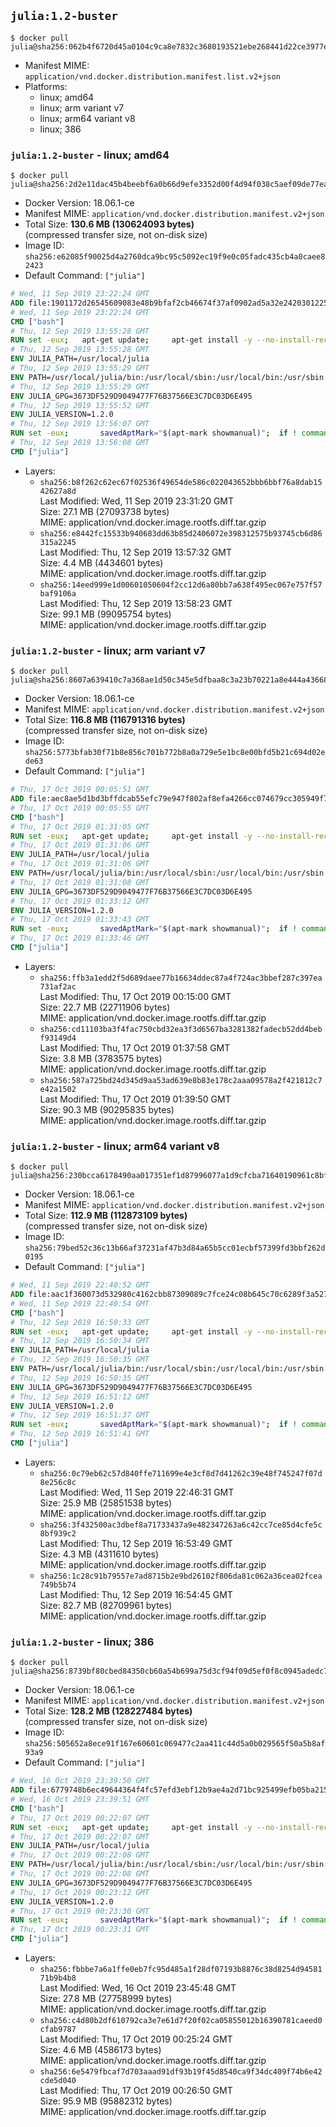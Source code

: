 ## `julia:1.2-buster`

```console
$ docker pull julia@sha256:062b4f6720d45a0104c9ca8e7832c3680193521ebe268441d22ce3977efa3ce4
```

-	Manifest MIME: `application/vnd.docker.distribution.manifest.list.v2+json`
-	Platforms:
	-	linux; amd64
	-	linux; arm variant v7
	-	linux; arm64 variant v8
	-	linux; 386

### `julia:1.2-buster` - linux; amd64

```console
$ docker pull julia@sha256:2d2e11dac45b4beebf6a0b66d9efe3352d00f4d94f038c5aef09de77ea92eddd
```

-	Docker Version: 18.06.1-ce
-	Manifest MIME: `application/vnd.docker.distribution.manifest.v2+json`
-	Total Size: **130.6 MB (130624093 bytes)**  
	(compressed transfer size, not on-disk size)
-	Image ID: `sha256:e62085f90025d4a2760dca9bc95c5092ec19f9e0c05fadc435cb4a0caee82423`
-	Default Command: `["julia"]`

```dockerfile
# Wed, 11 Sep 2019 23:22:24 GMT
ADD file:1901172d26545609083e48b9bfaf2cb46674f37af0902ad5a32e2420301225de in / 
# Wed, 11 Sep 2019 23:22:24 GMT
CMD ["bash"]
# Thu, 12 Sep 2019 13:55:28 GMT
RUN set -eux; 	apt-get update; 	apt-get install -y --no-install-recommends 		ca-certificates 		curl 	; 	rm -rf /var/lib/apt/lists/*
# Thu, 12 Sep 2019 13:55:28 GMT
ENV JULIA_PATH=/usr/local/julia
# Thu, 12 Sep 2019 13:55:29 GMT
ENV PATH=/usr/local/julia/bin:/usr/local/sbin:/usr/local/bin:/usr/sbin:/usr/bin:/sbin:/bin
# Thu, 12 Sep 2019 13:55:29 GMT
ENV JULIA_GPG=3673DF529D9049477F76B37566E3C7DC03D6E495
# Thu, 12 Sep 2019 13:55:52 GMT
ENV JULIA_VERSION=1.2.0
# Thu, 12 Sep 2019 13:56:07 GMT
RUN set -eux; 		savedAptMark="$(apt-mark showmanual)"; 	if ! command -v gpg > /dev/null; then 		apt-get update; 		apt-get install -y --no-install-recommends 			gnupg 			dirmngr 		; 		rm -rf /var/lib/apt/lists/*; 	fi; 		dpkgArch="$(dpkg --print-architecture)"; 	case "${dpkgArch##*-}" in 		amd64) tarArch='x86_64'; dirArch='x64'; sha256='926ced5dec5d726ed0d2919e849ff084a320882fb67ab048385849f9483afc47' ;; 		armhf) tarArch='armv7l'; dirArch='armv7l'; sha256='71d24159f4f08a327c0a2ba8291654121d5f672422cd89bed3966f8df74d33dc' ;; 		arm64) tarArch='aarch64'; dirArch='aarch64'; sha256='7dab9aa4a320aedb7a4b68c582f9edd434f58867132cb8c6349df25111c3324a' ;; 		i386) tarArch='i686'; dirArch='x86'; sha256='82f68aed874817cc8f8b49e4f9c391c7911863603528b473900ba51f9067fadd' ;; 		*) echo >&2 "error: current architecture ($dpkgArch) does not have a corresponding Julia binary release"; exit 1 ;; 	esac; 		folder="$(echo "$JULIA_VERSION" | cut -d. -f1-2)"; 	curl -fL -o julia.tar.gz.asc "https://julialang-s3.julialang.org/bin/linux/${dirArch}/${folder}/julia-${JULIA_VERSION}-linux-${tarArch}.tar.gz.asc"; 	curl -fL -o julia.tar.gz     "https://julialang-s3.julialang.org/bin/linux/${dirArch}/${folder}/julia-${JULIA_VERSION}-linux-${tarArch}.tar.gz"; 		echo "${sha256} *julia.tar.gz" | sha256sum -c -; 		export GNUPGHOME="$(mktemp -d)"; 	gpg --batch --keyserver ha.pool.sks-keyservers.net --recv-keys "$JULIA_GPG"; 	gpg --batch --verify julia.tar.gz.asc julia.tar.gz; 	command -v gpgconf > /dev/null && gpgconf --kill all; 	rm -rf "$GNUPGHOME" julia.tar.gz.asc; 		mkdir "$JULIA_PATH"; 	tar -xzf julia.tar.gz -C "$JULIA_PATH" --strip-components 1; 	rm julia.tar.gz; 		apt-mark auto '.*' > /dev/null; 	[ -z "$savedAptMark" ] || apt-mark manual $savedAptMark; 	apt-get purge -y --auto-remove -o APT::AutoRemove::RecommendsImportant=false; 		julia --version
# Thu, 12 Sep 2019 13:56:08 GMT
CMD ["julia"]
```

-	Layers:
	-	`sha256:b8f262c62ec67f02536f49654de586c022043652bbb6bbf76a8dab1542627a8d`  
		Last Modified: Wed, 11 Sep 2019 23:31:20 GMT  
		Size: 27.1 MB (27093738 bytes)  
		MIME: application/vnd.docker.image.rootfs.diff.tar.gzip
	-	`sha256:e8442fc15533b940683dd63b85d2406072e398312575b93745cb6d86315a2245`  
		Last Modified: Thu, 12 Sep 2019 13:57:32 GMT  
		Size: 4.4 MB (4434601 bytes)  
		MIME: application/vnd.docker.image.rootfs.diff.tar.gzip
	-	`sha256:14eed999e1d00601050604f2cc12d6a80bb7a638f495ec067e757f57baf9106a`  
		Last Modified: Thu, 12 Sep 2019 13:58:23 GMT  
		Size: 99.1 MB (99095754 bytes)  
		MIME: application/vnd.docker.image.rootfs.diff.tar.gzip

### `julia:1.2-buster` - linux; arm variant v7

```console
$ docker pull julia@sha256:8607a639410c7a368ae1d50c345e5dfbaa8c3a23b70221a8e444a43668a2ffed
```

-	Docker Version: 18.06.1-ce
-	Manifest MIME: `application/vnd.docker.distribution.manifest.v2+json`
-	Total Size: **116.8 MB (116791316 bytes)**  
	(compressed transfer size, not on-disk size)
-	Image ID: `sha256:5773bfab30f71b8e856c701b772b8a0a729e5e1bc8e00bfd5b21c694d02ede63`
-	Default Command: `["julia"]`

```dockerfile
# Thu, 17 Oct 2019 00:05:51 GMT
ADD file:aec8ae5d1bd3bffdcab55efc79e947f802af8efa4266cc074679cc305949f7b9 in / 
# Thu, 17 Oct 2019 00:05:55 GMT
CMD ["bash"]
# Thu, 17 Oct 2019 01:31:05 GMT
RUN set -eux; 	apt-get update; 	apt-get install -y --no-install-recommends 		ca-certificates 		curl 	; 	rm -rf /var/lib/apt/lists/*
# Thu, 17 Oct 2019 01:31:06 GMT
ENV JULIA_PATH=/usr/local/julia
# Thu, 17 Oct 2019 01:31:06 GMT
ENV PATH=/usr/local/julia/bin:/usr/local/sbin:/usr/local/bin:/usr/sbin:/usr/bin:/sbin:/bin
# Thu, 17 Oct 2019 01:31:08 GMT
ENV JULIA_GPG=3673DF529D9049477F76B37566E3C7DC03D6E495
# Thu, 17 Oct 2019 01:33:12 GMT
ENV JULIA_VERSION=1.2.0
# Thu, 17 Oct 2019 01:33:43 GMT
RUN set -eux; 		savedAptMark="$(apt-mark showmanual)"; 	if ! command -v gpg > /dev/null; then 		apt-get update; 		apt-get install -y --no-install-recommends 			gnupg 			dirmngr 		; 		rm -rf /var/lib/apt/lists/*; 	fi; 		dpkgArch="$(dpkg --print-architecture)"; 	case "${dpkgArch##*-}" in 		amd64) tarArch='x86_64'; dirArch='x64'; sha256='926ced5dec5d726ed0d2919e849ff084a320882fb67ab048385849f9483afc47' ;; 		armhf) tarArch='armv7l'; dirArch='armv7l'; sha256='71d24159f4f08a327c0a2ba8291654121d5f672422cd89bed3966f8df74d33dc' ;; 		arm64) tarArch='aarch64'; dirArch='aarch64'; sha256='7dab9aa4a320aedb7a4b68c582f9edd434f58867132cb8c6349df25111c3324a' ;; 		i386) tarArch='i686'; dirArch='x86'; sha256='82f68aed874817cc8f8b49e4f9c391c7911863603528b473900ba51f9067fadd' ;; 		*) echo >&2 "error: current architecture ($dpkgArch) does not have a corresponding Julia binary release"; exit 1 ;; 	esac; 		folder="$(echo "$JULIA_VERSION" | cut -d. -f1-2)"; 	curl -fL -o julia.tar.gz.asc "https://julialang-s3.julialang.org/bin/linux/${dirArch}/${folder}/julia-${JULIA_VERSION}-linux-${tarArch}.tar.gz.asc"; 	curl -fL -o julia.tar.gz     "https://julialang-s3.julialang.org/bin/linux/${dirArch}/${folder}/julia-${JULIA_VERSION}-linux-${tarArch}.tar.gz"; 		echo "${sha256} *julia.tar.gz" | sha256sum -c -; 		export GNUPGHOME="$(mktemp -d)"; 	gpg --batch --keyserver ha.pool.sks-keyservers.net --recv-keys "$JULIA_GPG"; 	gpg --batch --verify julia.tar.gz.asc julia.tar.gz; 	command -v gpgconf > /dev/null && gpgconf --kill all; 	rm -rf "$GNUPGHOME" julia.tar.gz.asc; 		mkdir "$JULIA_PATH"; 	tar -xzf julia.tar.gz -C "$JULIA_PATH" --strip-components 1; 	rm julia.tar.gz; 		apt-mark auto '.*' > /dev/null; 	[ -z "$savedAptMark" ] || apt-mark manual $savedAptMark; 	apt-get purge -y --auto-remove -o APT::AutoRemove::RecommendsImportant=false; 		julia --version
# Thu, 17 Oct 2019 01:33:46 GMT
CMD ["julia"]
```

-	Layers:
	-	`sha256:ffb3a1edd2f5d689daee77b16634ddec87a4f724ac3bbef287c397ea731af2ac`  
		Last Modified: Thu, 17 Oct 2019 00:15:00 GMT  
		Size: 22.7 MB (22711906 bytes)  
		MIME: application/vnd.docker.image.rootfs.diff.tar.gzip
	-	`sha256:cd11103ba3f4fac750cbd32ea3f3d6567ba3281382fadecb52dd4bebf93149d4`  
		Last Modified: Thu, 17 Oct 2019 01:37:58 GMT  
		Size: 3.8 MB (3783575 bytes)  
		MIME: application/vnd.docker.image.rootfs.diff.tar.gzip
	-	`sha256:587a725bd24d345d9aa53ad639e8b83e178c2aaa09578a2f421812c7e42a1502`  
		Last Modified: Thu, 17 Oct 2019 01:39:50 GMT  
		Size: 90.3 MB (90295835 bytes)  
		MIME: application/vnd.docker.image.rootfs.diff.tar.gzip

### `julia:1.2-buster` - linux; arm64 variant v8

```console
$ docker pull julia@sha256:230bcca6178490aa017351ef1d87996077a1d9cfcba71640190961c8bf197600
```

-	Docker Version: 18.06.1-ce
-	Manifest MIME: `application/vnd.docker.distribution.manifest.v2+json`
-	Total Size: **112.9 MB (112873109 bytes)**  
	(compressed transfer size, not on-disk size)
-	Image ID: `sha256:79bed52c36c13b66af37231af47b3d84a65b5cc01ecbf57399fd3bbf262d0195`
-	Default Command: `["julia"]`

```dockerfile
# Wed, 11 Sep 2019 22:40:52 GMT
ADD file:aac1f360073d532980c4162cbb87309089c7fce24c08b645c70c6289f3a527dd in / 
# Wed, 11 Sep 2019 22:40:54 GMT
CMD ["bash"]
# Thu, 12 Sep 2019 16:50:33 GMT
RUN set -eux; 	apt-get update; 	apt-get install -y --no-install-recommends 		ca-certificates 		curl 	; 	rm -rf /var/lib/apt/lists/*
# Thu, 12 Sep 2019 16:50:34 GMT
ENV JULIA_PATH=/usr/local/julia
# Thu, 12 Sep 2019 16:50:35 GMT
ENV PATH=/usr/local/julia/bin:/usr/local/sbin:/usr/local/bin:/usr/sbin:/usr/bin:/sbin:/bin
# Thu, 12 Sep 2019 16:50:35 GMT
ENV JULIA_GPG=3673DF529D9049477F76B37566E3C7DC03D6E495
# Thu, 12 Sep 2019 16:51:12 GMT
ENV JULIA_VERSION=1.2.0
# Thu, 12 Sep 2019 16:51:37 GMT
RUN set -eux; 		savedAptMark="$(apt-mark showmanual)"; 	if ! command -v gpg > /dev/null; then 		apt-get update; 		apt-get install -y --no-install-recommends 			gnupg 			dirmngr 		; 		rm -rf /var/lib/apt/lists/*; 	fi; 		dpkgArch="$(dpkg --print-architecture)"; 	case "${dpkgArch##*-}" in 		amd64) tarArch='x86_64'; dirArch='x64'; sha256='926ced5dec5d726ed0d2919e849ff084a320882fb67ab048385849f9483afc47' ;; 		armhf) tarArch='armv7l'; dirArch='armv7l'; sha256='71d24159f4f08a327c0a2ba8291654121d5f672422cd89bed3966f8df74d33dc' ;; 		arm64) tarArch='aarch64'; dirArch='aarch64'; sha256='7dab9aa4a320aedb7a4b68c582f9edd434f58867132cb8c6349df25111c3324a' ;; 		i386) tarArch='i686'; dirArch='x86'; sha256='82f68aed874817cc8f8b49e4f9c391c7911863603528b473900ba51f9067fadd' ;; 		*) echo >&2 "error: current architecture ($dpkgArch) does not have a corresponding Julia binary release"; exit 1 ;; 	esac; 		folder="$(echo "$JULIA_VERSION" | cut -d. -f1-2)"; 	curl -fL -o julia.tar.gz.asc "https://julialang-s3.julialang.org/bin/linux/${dirArch}/${folder}/julia-${JULIA_VERSION}-linux-${tarArch}.tar.gz.asc"; 	curl -fL -o julia.tar.gz     "https://julialang-s3.julialang.org/bin/linux/${dirArch}/${folder}/julia-${JULIA_VERSION}-linux-${tarArch}.tar.gz"; 		echo "${sha256} *julia.tar.gz" | sha256sum -c -; 		export GNUPGHOME="$(mktemp -d)"; 	gpg --batch --keyserver ha.pool.sks-keyservers.net --recv-keys "$JULIA_GPG"; 	gpg --batch --verify julia.tar.gz.asc julia.tar.gz; 	command -v gpgconf > /dev/null && gpgconf --kill all; 	rm -rf "$GNUPGHOME" julia.tar.gz.asc; 		mkdir "$JULIA_PATH"; 	tar -xzf julia.tar.gz -C "$JULIA_PATH" --strip-components 1; 	rm julia.tar.gz; 		apt-mark auto '.*' > /dev/null; 	[ -z "$savedAptMark" ] || apt-mark manual $savedAptMark; 	apt-get purge -y --auto-remove -o APT::AutoRemove::RecommendsImportant=false; 		julia --version
# Thu, 12 Sep 2019 16:51:41 GMT
CMD ["julia"]
```

-	Layers:
	-	`sha256:0c79eb62c57d840ffe711699e4e3cf8d7d41262c39e48f745247f07d8e256c8c`  
		Last Modified: Wed, 11 Sep 2019 22:46:31 GMT  
		Size: 25.9 MB (25851538 bytes)  
		MIME: application/vnd.docker.image.rootfs.diff.tar.gzip
	-	`sha256:3f432500ac3dbef8a71733437a9e482347263a6c42cc7ce85d4cfe5c8bf939c2`  
		Last Modified: Thu, 12 Sep 2019 16:53:49 GMT  
		Size: 4.3 MB (4311610 bytes)  
		MIME: application/vnd.docker.image.rootfs.diff.tar.gzip
	-	`sha256:1c28c91b79557e7ad8715b2e9bd26102f806da81c062a36cea02fcea749b5b74`  
		Last Modified: Thu, 12 Sep 2019 16:54:45 GMT  
		Size: 82.7 MB (82709961 bytes)  
		MIME: application/vnd.docker.image.rootfs.diff.tar.gzip

### `julia:1.2-buster` - linux; 386

```console
$ docker pull julia@sha256:8739bf80cbed84350cb60a54b699a75d3cf94f09d5ef0f8c0945adedc745474e
```

-	Docker Version: 18.06.1-ce
-	Manifest MIME: `application/vnd.docker.distribution.manifest.v2+json`
-	Total Size: **128.2 MB (128227484 bytes)**  
	(compressed transfer size, not on-disk size)
-	Image ID: `sha256:505652a8ece91f167e60601c069477c2aa411c44d5a0b029565f50a5b8af93a9`
-	Default Command: `["julia"]`

```dockerfile
# Wed, 16 Oct 2019 23:39:50 GMT
ADD file:6779748b6ec49644364f4fc57efd3ebf12b9ae4a2d71bc925499efb05ba21571 in / 
# Wed, 16 Oct 2019 23:39:51 GMT
CMD ["bash"]
# Thu, 17 Oct 2019 00:22:07 GMT
RUN set -eux; 	apt-get update; 	apt-get install -y --no-install-recommends 		ca-certificates 		curl 	; 	rm -rf /var/lib/apt/lists/*
# Thu, 17 Oct 2019 00:22:07 GMT
ENV JULIA_PATH=/usr/local/julia
# Thu, 17 Oct 2019 00:22:08 GMT
ENV PATH=/usr/local/julia/bin:/usr/local/sbin:/usr/local/bin:/usr/sbin:/usr/bin:/sbin:/bin
# Thu, 17 Oct 2019 00:22:08 GMT
ENV JULIA_GPG=3673DF529D9049477F76B37566E3C7DC03D6E495
# Thu, 17 Oct 2019 00:23:12 GMT
ENV JULIA_VERSION=1.2.0
# Thu, 17 Oct 2019 00:23:30 GMT
RUN set -eux; 		savedAptMark="$(apt-mark showmanual)"; 	if ! command -v gpg > /dev/null; then 		apt-get update; 		apt-get install -y --no-install-recommends 			gnupg 			dirmngr 		; 		rm -rf /var/lib/apt/lists/*; 	fi; 		dpkgArch="$(dpkg --print-architecture)"; 	case "${dpkgArch##*-}" in 		amd64) tarArch='x86_64'; dirArch='x64'; sha256='926ced5dec5d726ed0d2919e849ff084a320882fb67ab048385849f9483afc47' ;; 		armhf) tarArch='armv7l'; dirArch='armv7l'; sha256='71d24159f4f08a327c0a2ba8291654121d5f672422cd89bed3966f8df74d33dc' ;; 		arm64) tarArch='aarch64'; dirArch='aarch64'; sha256='7dab9aa4a320aedb7a4b68c582f9edd434f58867132cb8c6349df25111c3324a' ;; 		i386) tarArch='i686'; dirArch='x86'; sha256='82f68aed874817cc8f8b49e4f9c391c7911863603528b473900ba51f9067fadd' ;; 		*) echo >&2 "error: current architecture ($dpkgArch) does not have a corresponding Julia binary release"; exit 1 ;; 	esac; 		folder="$(echo "$JULIA_VERSION" | cut -d. -f1-2)"; 	curl -fL -o julia.tar.gz.asc "https://julialang-s3.julialang.org/bin/linux/${dirArch}/${folder}/julia-${JULIA_VERSION}-linux-${tarArch}.tar.gz.asc"; 	curl -fL -o julia.tar.gz     "https://julialang-s3.julialang.org/bin/linux/${dirArch}/${folder}/julia-${JULIA_VERSION}-linux-${tarArch}.tar.gz"; 		echo "${sha256} *julia.tar.gz" | sha256sum -c -; 		export GNUPGHOME="$(mktemp -d)"; 	gpg --batch --keyserver ha.pool.sks-keyservers.net --recv-keys "$JULIA_GPG"; 	gpg --batch --verify julia.tar.gz.asc julia.tar.gz; 	command -v gpgconf > /dev/null && gpgconf --kill all; 	rm -rf "$GNUPGHOME" julia.tar.gz.asc; 		mkdir "$JULIA_PATH"; 	tar -xzf julia.tar.gz -C "$JULIA_PATH" --strip-components 1; 	rm julia.tar.gz; 		apt-mark auto '.*' > /dev/null; 	[ -z "$savedAptMark" ] || apt-mark manual $savedAptMark; 	apt-get purge -y --auto-remove -o APT::AutoRemove::RecommendsImportant=false; 		julia --version
# Thu, 17 Oct 2019 00:23:31 GMT
CMD ["julia"]
```

-	Layers:
	-	`sha256:fbbbe7a6a1ffe0eb7fc95d485a1f28df07193b8876c38d8254d9458171b9b4b8`  
		Last Modified: Wed, 16 Oct 2019 23:45:48 GMT  
		Size: 27.8 MB (27758999 bytes)  
		MIME: application/vnd.docker.image.rootfs.diff.tar.gzip
	-	`sha256:c4d80b2df610792ca3e7e61d7f20f02ca05855012b16390781caeed0cfab9787`  
		Last Modified: Thu, 17 Oct 2019 00:25:24 GMT  
		Size: 4.6 MB (4586173 bytes)  
		MIME: application/vnd.docker.image.rootfs.diff.tar.gzip
	-	`sha256:6e5479fbcaf7d703aaad91df93b19f45d8540ca9f34dc409f74b6e42cde5d040`  
		Last Modified: Thu, 17 Oct 2019 00:26:50 GMT  
		Size: 95.9 MB (95882312 bytes)  
		MIME: application/vnd.docker.image.rootfs.diff.tar.gzip
